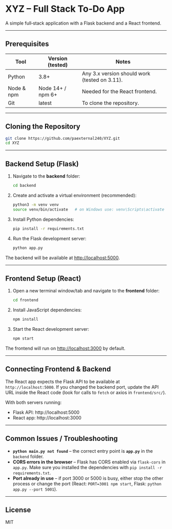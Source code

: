 # XYZ – Full Stack To‑Do App

A simple full‑stack application with a Flask backend and a React frontend.

---

## Prerequisites

| Tool            | Version (tested) | Notes                                          |
|-----------------|------------------|-----------------------------------------------|
| Python          | 3.8+             | Any 3.x version should work (tested on 3.11). |
| Node & npm      | Node 14+ / npm 6+| Needed for the React frontend.                |
| Git             | latest           | To clone the repository.                      |

---

## Cloning the Repository

```bash
git clone https://github.com/paexternal240/XYZ.git
cd XYZ
```

---

## Backend Setup (Flask)

1. Navigate to the **backend** folder:
   ```bash
   cd backend
   ```
2. Create and activate a virtual environment (recommended):
   ```bash
   python3 -m venv venv
   source venv/bin/activate   # on Windows use: venv\Scripts\activate
   ```
3. Install Python dependencies:
   ```bash
   pip install -r requirements.txt
   ```
4. Run the Flask development server:
   ```bash
   python app.py
   ```

The backend will be available at [http://localhost:5000](http://localhost:5000).

---

## Frontend Setup (React)

1. Open a new terminal window/tab and navigate to the **frontend** folder:
   ```bash
   cd frontend
   ```
2. Install JavaScript dependencies:
   ```bash
   npm install
   ```
3. Start the React development server:
   ```bash
   npm start
   ```

The frontend will run on [http://localhost:3000](http://localhost:3000) by default.

---

## Connecting Frontend & Backend

The React app expects the Flask API to be available at `http://localhost:5000`. If you changed the backend port, update the API URL inside the React code (look for calls to `fetch` or axios in `frontend/src/`).

With both servers running:

* Flask API: http://localhost:5000
* React app: http://localhost:3000

---

## Common Issues / Troubleshooting

* **`python main.py not found`** – the correct entry point is **`app.py`** in the `backend` folder.
* **CORS errors in the browser** – Flask has CORS enabled via `flask-cors` in `app.py`. Make sure you installed the dependencies with `pip install -r requirements.txt`.
* **Port already in use** – if port 3000 or 5000 is busy, either stop the other process or change the port (React: `PORT=3001 npm start`, Flask: `python app.py --port 5001`).

---

## License

MIT
